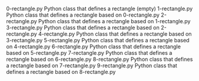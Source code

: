 0-rectangle.py	Python class that defines a rectangle (empty)
1-rectangle.py	Python class that defines a rectangle based on 0-rectangle.py
2-rectangle.py	Python class that defines a rectangle based on 1-rectangle.py
3-rectangle.py	Python class that defines a rectangle based on 2-rectangle.py
4-rectangle.py	Python class that defines a rectangle based on 3-rectangle.py
5-rectangle.py	Python class that defines a rectangle based on 4-rectangle.py
6-rectangle.py	Python class that defines a rectangle based on 5-rectangle.py
7-rectangle.py	Python class that defines a rectangle based on 6-rectangle.py
8-rectangle.py	Python class that defines a rectangle based on 7-rectangle.py
9-rectangle.py	Python class that defines a rectangle based on 8-rectangle.py
